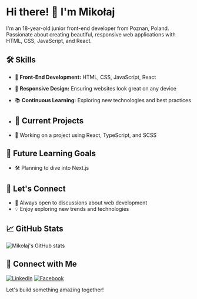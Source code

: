 # Hi there! 👋 I'm Mikołaj

I'm an 18-year-old junior front-end developer from Poznan, Poland. Passionate about creating beautiful, responsive web applications with HTML, CSS, JavaScript, and React.

## 🛠️ Skills

- 🎨 **Front-End Development:** HTML, CSS, JavaScript, React
- 📱 **Responsive Design:** Ensuring websites look great on any device
- 📚 **Continuous Learning:** Exploring new technologies and best practices

- ## 🚀 Current Projects

- 🔭 Working on a project using React, TypeScript, and SCSS

## 🌱 Future Learning Goals

- 🛠️ Planning to dive into Next.js

## 💬 Let's Connect

- 💬 Always open to discussions about web development
- 💡 Enjoy exploring new trends and technologies

## 📈 GitHub Stats

![Mikołaj's GitHub stats](https://github-readme-stats.vercel.app/api?username=luvtorn&show_icons=true&theme=radical)

## 🔗 Connect with Me

[![LinkedIn](https://img.shields.io/badge/-LinkedIn-blue)](https://www.linkedin.com/in/miko%C5%82aj-germanenka-125ba0313/)
[![Facebook](https://img.shields.io/badge/-Facebook-blue)](https://www.facebook.com/profile.php?id=100054891041419)

Let's build something amazing together!
